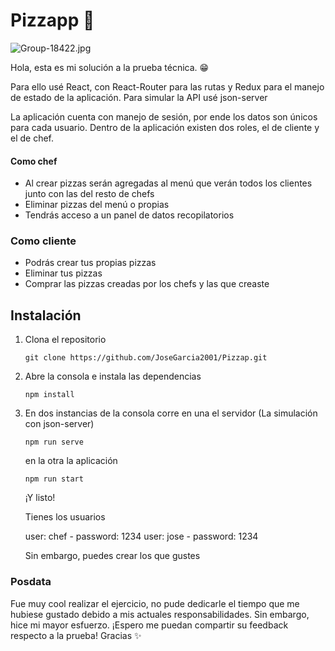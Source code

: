 # Pizzapp 🍕
![Group-18422.jpg](https://i.postimg.cc/rF9YXjK1/Group-18422.jpg)

Hola, esta es mi solución a la prueba técnica. 😁

Para ello usé React, con React-Router para las rutas y Redux para el manejo de estado de la aplicación. Para simular la API usé json-server

La aplicación cuenta con manejo de sesión, por ende los datos son únicos para cada usuario. Dentro de la aplicación existen dos roles, el de cliente y el de chef.

#### Como chef
- Al crear pizzas serán agregadas al menú que verán todos los clientes junto con las del resto de chefs
- Eliminar pizzas del menú o propias
- Tendrás acceso a un panel de datos recopilatorios


### Como cliente
- Podrás crear tus propias pizzas
- Eliminar tus pizzas
- Comprar las pizzas creadas por los chefs y las que creaste

## Instalación
1. Clona el repositorio
    ```
    git clone https://github.com/JoseGarcia2001/Pizzap.git
    ```
2. Abre la consola e instala las dependencias
     ```
    npm install
    ```
3. En dos instancias de la consola corre  en una el servidor (La simulación con json-server)
     ```
    npm run serve
    ```
    en la otra la aplicación
    ```
    npm run start
    ```
    ¡Y listo!
    
    Tienes los usuarios
    
    user: chef - password: 1234
    user: jose - password: 1234
    
    Sin embargo, puedes crear los que gustes
    
### Posdata
Fue muy cool realizar el ejercicio, no pude dedicarle el tiempo que me hubiese gustado debido a mis actuales responsabilidades. Sin embargo, hice mi mayor esfuerzo. 
¡Espero me puedan compartir su feedback respecto a la prueba! Gracias ✨
